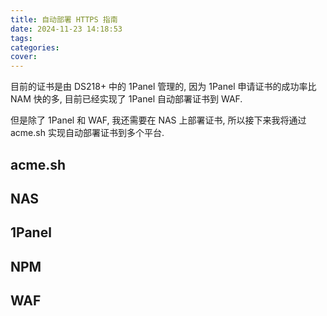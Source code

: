 ```yaml
---
title: 自动部署 HTTPS 指南
date: 2024-11-23 14:18:53
tags:
categories:
cover:
---
```


目前的证书是由 DS218+ 中的 1Panel 管理的, 因为 1Panel 申请证书的成功率比 NAM 快的多,  目前已经实现了 1Panel 自动部署证书到 WAF. 

但是除了 1Panel 和 WAF, 我还需要在 NAS 上部署证书, 所以接下来我将通过 acme.sh 实现自动部署证书到多个平台.

## acme.sh

## NAS

## 1Panel

## NPM

## WAF

